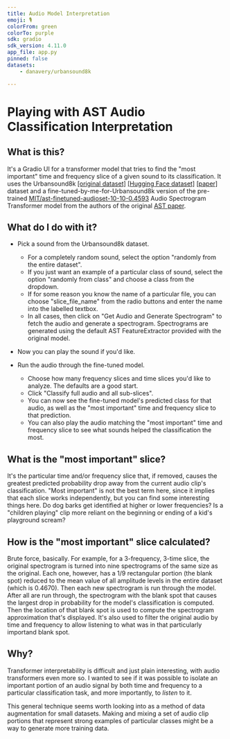 ```yaml
---
title: Audio Model Interpretation
emoji: 🎙️
colorFrom: green
colorTo: purple
sdk: gradio
sdk_version: 4.11.0
app_file: app.py
pinned: false
datasets:
    - danavery/urbansound8k

---
```

# Playing with AST Audio Classification Interpretation

## What is this?

It's a Gradio UI for a transformer model that tries to find the "most important" time and frequency slice of a given sound to its classification.
It uses the Urbansound8k [[original dataset]](https://urbansounddataset.weebly.com/urbansound8k.html) [[Hugging Face dataset]](https://huggingface.co/datasets/danavery/urbansound8K) [[paper]](http://www.justinsalamon.com/uploads/4/3/9/4/4394963/salamon_urbansound_acmmm14.pdf)
 dataset and a fine-tuned-by-me-for-Urbansound8k version of the pre-trained [MIT/ast-finetuned-audioset-10-10-0.4593](https://huggingface.co/MIT/ast-finetuned-audioset-10-10-0.4593) Audio Spectrogram Transformer model from the authors of the original [AST paper](https://arxiv.org/abs/2104.01778).

## What do I do with it?

- Pick a sound from the Urbansound8k dataset.
  - For a completely random sound, select the option "randomly from the entire dataset".
  - If you just want an example of a particular class of sound, select the option "randomly from class" and choose a class from the dropdown.
  - If for some reason you know the name of a particular file, you can choose "slice_file_name" from the radio buttons and enter the name into the labelled textbox.
  - In all cases, then click on "Get Audio and Generate Spectrogram" to fetch the audio and generate a spectrogram. Spectrograms are generated using the default AST FeatureExtractor provided with the original model.

- Now you can play the sound if you'd like.

- Run the audio through the fine-tuned model.
  - Choose how many frequency slices and time slices you'd like to analyze. The defaults are a good start.
  - Click "Classify full audio and all sub-slices".
  - You can now see the fine-tuned model's predicted class for that audio, as well as the "most important" time and frequency slice to that prediction.
  - You can also play the audio matching the "most important" time and frequency slice to see what sounds helped the classification the most.

## What is the "most important" slice?

It's the particular time and/or frequency slice that, if removed, causes the greatest predicted probability drop away from the current audio clip's classification. "Most important" is not the best term here, since it implies that each slice works independently, but you can find some interesting things here. Do dog barks get identified at higher or lower frequencies? Is a "children playing" clip more reliant on the beginning or ending of a kid's playground scream?

## How is the "most important" slice calculated?

Brute force, basically. For example, for a 3-frequency, 3-time slice, the original spectrogram is turned into nine spectrograms of the same size as the original. Each one, however, has a 1/9 rectangular portion (the blank spot) reduced to the mean value of all amplitude levels in the entire dataset (which is 0.4670). Then each new spectrogram is run through the model. After all are run through, the spectrogram with the blank spot that causes the largest drop in probability for the model's classification is computed. Then the location of that blank spot is used to compute the spectrogram approximation that's displayed. It's also used to filter the original audio by time and frequency to allow listening to what was in that particularly importand blank spot.

## Why?

Transformer interpretability is difficult and just plain interesting, with audio transformers even more so. I wanted to see if it was possible to isolate an important portion of an audio signal by both time and frequency to a particular classification task, and more importantly, to _listen_ to it.

This general technique seems worth looking into as a method of data augmentation for small datasets. Making and mixing a set of audio clip portions that represent strong examples of particular classes might be a way to generate more training data.
